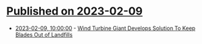 # [Published on 2023-02-09](index.md)

* [2023-02-09, 10:00:00](https://hardware.slashdot.org/story/23/02/09/0716240/wind-turbine-giant-develops-solution-to-keep-blades-out-of-landfills?utm_source=rss1.0mainlinkanon&utm_medium=feed) - [Wind Turbine Giant Develops Solution To Keep Blades Out of Landfills](https://hardware.slashdot.org/story/23/02/09/0716240/wind-turbine-giant-develops-solution-to-keep-blades-out-of-landfills?utm_source=rss1.0mainlinkanon&utm_medium=feed)
